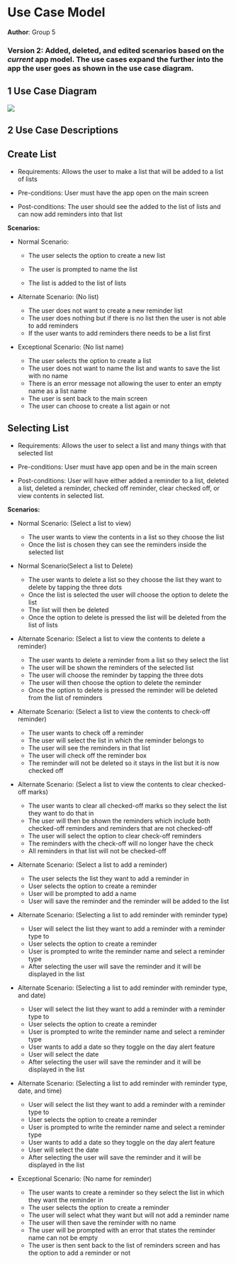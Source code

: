 # Use Case Model

**Author**: Group 5

### Version 2: Added, deleted, and edited scenarios based on the *current* app model. The use cases expand the further into the app the user goes as shown in the use case diagram. 


## 1 Use Case Diagram
<img src="https://i.ibb.co/n7xv4K6/Use-Case-Diagram-1.png">




## 2 Use Case Descriptions




## Create List

- Requirements: Allows the user to make a list that will be added to a list of lists

- Pre-conditions: User must have the app open on the main screen

- Post-conditions: The user should see the added to the list of lists and can now add reminders into that list 

**Scenarios:**

- Normal Scenario:
	- The user selects the option to create a new list
  
	- The user is prompted to name the list
  
	- The list is added to the list of lists

- Alternate Scenario: (No list)
	- The user does not want to create a new reminder list
	- The user does nothing but if there is no list then the user is not able to add reminders
	- If the user wants to add reminders there needs to be a list first 

- Exceptional Scenario: (No list name)
	- The user selects the option to create a list
	- The user does not want to name the list and wants to save the list with no name
	- There is an error message not allowing the user to enter an empty name as a list name
	- The user is sent back to the main screen
	- The user can choose to create a list again or not


## Selecting List

- Requirements: Allows the user to select a list and many things with that selected list

- Pre-conditions: User must have app open and be in the main screen

- Post-conditions: User will have either added a reminder to a list, deleted a list, deleted a reminder, checked off reminder, clear checked off, or view contents in selected list.

**Scenarios:**

- Normal Scenario: (Select a list to view)
	- The user wants to view the contents in a list so they choose the list 
	- Once the list is chosen they can see the reminders inside the selected list 
	
- Normal Scenario(Select a list to Delete)
	- The user wants to delete a list so they choose the list they want to delete by tapping the three dots 
	- Once the list is selected the user will choose the option to delete the list 
	- The list will then be deleted 
	- Once the option to delete is pressed the list will be deleted from the list of lists
	
- Alternate Scenario: (Select a list to view the contents to delete a reminder)
	- The user wants to delete a reminder from a list so they select the list 
	- The user will be shown the reminders of the selected list 
	- The user will choose the reminder by tapping the three dots
	- The user will then choose the option to delete the reminder 
	- Once the option to delete is pressed the reminder will be deleted from the list of reminders

- Alternate Scenario: (Select a list to view the contents to check-off reminder)
	- The user wants to check off a reminder
	- The user will select the list in which the reminder belongs to 
	- The user will see the reminders in that list  
	- The user will check off the reminder box
	- The reminder will not be deleted so it stays in the list but it is now checked off

- Alternate Scenario: (Select a list to view the contents to clear checked-off marks)
	- The user wants to clear all checked-off marks so they select the list they want to do that in 
	- The user will then be shown the reminders which include both checked-off reminders and reminders that are not checked-off
	- The user will select the option to clear check-off reminders
	- The reminders with the check-off will no longer have the check 
	- All reminders in that list will not be checked-off 

- Alternate Scenario: (Select a list to add a reminder)
	- The user selects the list they want to add a reminder in 
	- User selects the option to create a reminder
	- User will be prompted to add a name 
	- User will save the reminder and the reminder will be added to the list 

- Alternate Scenario: (Selecting a list to add reminder with reminder type)
	- User will select the list they want to add a reminder with a reminder type to 
	- User selects the option to create a reminder
	- User is prompted to write the reminder name and select a reminder type
	- After selecting the user will save the reminder and it will be displayed in the list

- Alternate Scenario: (Selecting a list to add reminder with reminder type, and date)
	- User will select the list they want to add a reminder with a reminder type to 
	- User selects the option to create a reminder
	- User is prompted to write the reminder name and select a reminder type
	- User wants to add a date so they toggle on the day alert feature 
	- User will select the date 
	- After selecting the user will save the reminder and it will be displayed in the list

- Alternate Scenario: (Selecting a list to add reminder with reminder type, date, and time)
	- User will select the list they want to add a reminder with a reminder type to 
	- User selects the option to create a reminder
	- User is prompted to write the reminder name and select a reminder type
	- User wants to add a date so they toggle on the day alert feature 
	- User will select the date 
	- After selecting the user will save the reminder and it will be displayed in the list

- Exceptional Scenario: (No name for reminder)
	- The user wants to create a reminder so they select the list in which they want the reminder in
	- The user selects the option to create a reminder
	- The user will select what they want but will not add a reminder name
	- The user will then save the reminder with no name 
	- The user will be prompted with an error that states the reminder name can not be empty 
	- The user is then sent back to the list of reminders screen and has the option to add a reminder or not
